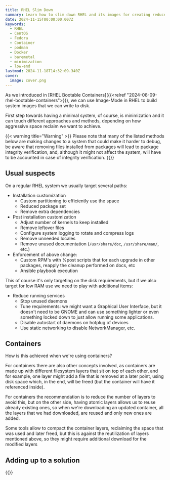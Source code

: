 ```yaml
---
title: RHEL Slim Down
summary: Learn how to slim down RHEL and its images for creating reduced images for disks
date: 2024-11-15T00:00:00.007Z
keywords:
  - RHEL
  - CentOS
  - Fedora
  - Container
  - podman
  - Docker
  - baremetal
  - minimization
  - low-end
lastmod: 2024-11-18T14:32:09.340Z
cover:
  image: cover.png
---
```


As we introduced in [RHEL Bootable Containers]({{<relref "2024-08-09-rhel-bootable-containers">}}), we can use Image-Mode in RHEL to build system images that we can write to disk.

First step towards having a minimal system, of course, is minimization and it can touch different approaches and methods, depending on how aggressive space reclaim we want to achieve.

{{< warning title="Warning" >}}
Please note that many of the listed methods below are making changes to a system that could make it harder to debug, be aware that removing files installed from packages will lead to package integrity verification, and, although it might not affect the system, will have to be accounted in case of integrity verification.
{{</warning>}}


## Usual suspects 
On a regular RHEL system we usually target several paths:

- Installation customization
  - Custom partitioning to efficiently use the space
  - Reduced package set
  - Remove extra dependencies
- Post installation customization
  - Adjust number of kernels to keep installed
  - Remove leftover files
  - Configure system logging to rotate and compress logs
  - Remove unneeded locales
  - Remove unused documentation (`/usr/share/doc`, `/usr/share/man/`, etc.)
- Enforcement of above change:
  - Custom RPM's with %post scripts that for each upgrade in other packages, reapply the cleanup performed on docs, etc
  - Ansible playbook execution

This of course it's only targeting on the disk requirements, but if we also target for low RAM use we need to play with additional items:

- Reduce running services
  - Stop unused daemons
  - Tune requirements: we might want a Graphical User Interface, but it doesn't need to be GNOME and can use something lighter or even something locked down to just allow running some applications.
  - Disable autostart of daemons on hotplug of devices
  - Use static networking to disable NetworkManager, etc.

## Containers

How is this achieved when we're using containers?

For containers there are also other concepts involved, as containers are made up with different filesystem layers that sit on top of each other, and for example, one layer might add a file that is removed at a later point, using disk space which, in the end, will be freed (but the container will have it referenced inside).

For containers the recommendation is to reduce the number of layers to avoid this, but on the other side, having atomic layers allows us to reuse already existing ones, so when we're downloading an updated container, all the layers that we had downloaded, are reused and only new ones are added.

Some  tools allow to compact the container layers, reclaiming the space that was used and later freed, but this is against the reutilization of layers mentioned above, so they might require additional download for the  modified layers


## Adding up to a solution


{{<enjoy>}}
